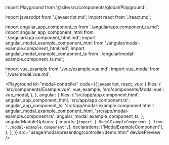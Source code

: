 import Playground from '@site/src/components/global/Playground';

import javascript from './javascript.md';
import react from './react.md';

import angular_app_component_ts from './angular/app.component_ts.md';
import angular_app_component_html from './angular/app.component_html.md';
import angular_modal_example_component_html from './angular/modal-example.component_html.md';
import angular_modal_example_component_ts from './angular/modal-example.component_ts.md';

import vue_example from './vue/example.vue.md';
import vue_modal from './vue/modal.vue.md';

<Playground
  id="modal-controller"
  code={{
    javascript,
    react,
    vue: {
      files: {
        'src/components/Example.vue': vue_example,
        'src/components/Modal.vue': vue_modal,
      },
    },
    angular: {
      files: {
        'src/app/app.component.html': angular_app_component_html,
        'src/app/app.component.ts': angular_app_component_ts,
        'src/app/modal-example.component.html': angular_modal_example_component_html,
        'src/app/modal-example.component.ts': angular_modal_example_component_ts,
      },
      angularModuleOptions: {
        imports: [`import { ModalExampleComponent } from './modal-example.component';`],
        declarations: ['ModalExampleComponent'],
      },
    },
  }}
  src="usage/modal/presenting/controller/demo.html"
  devicePreview
/>
